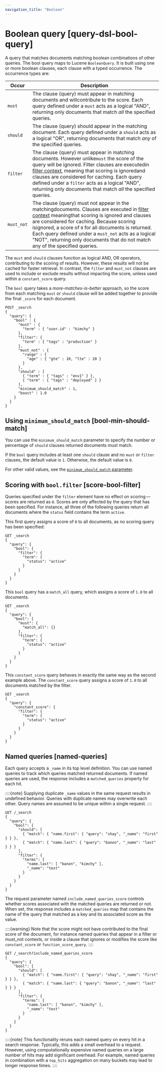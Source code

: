 ```yaml
---
navigation_title: "Boolean"
---
```


# Boolean query [query-dsl-bool-query]


A query that matches documents matching boolean combinations of other queries. The bool query maps to Lucene `BooleanQuery`. It is built using one or more boolean clauses, each clause with a typed occurrence. The occurrence types are:

| Occur | Description |
| --- | --- |
| `must` | The clause (query) must appear in matching documents and willcontribute to the score. Each query defined under a `must` acts as a logical "AND", returning only documents that match *all* the specified queries. |
| `should` | The clause (query) should appear in the matching document. Each query defined under a `should` acts as a logical "OR", returning documents that match *any* of the specified queries. |
| `filter` | The clause (query) must appear in matching documents. However unlike`must` the score of the query will be ignored. Filter clauses are executedin [filter context](query-filter-context.md), meaning that scoring is ignoredand clauses are considered for caching. Each query defined under a `filter` acts as a logical "AND", returning only documents that match *all* the specified queries. |
| `must_not` | The clause (query) must not appear in the matchingdocuments. Clauses are executed in [filter context](query-filter-context.md) meaningthat scoring is ignored and clauses are considered for caching. Because scoring isignored, a score of `0` for all documents is returned. Each query defined under a `must_not` acts as a logical "NOT", returning only documents that do not match any of the specified queries. |

The `must` and `should` clauses function as logical AND, OR operators, contributing to the scoring of results. However, these results will not be cached for faster retrieval. In contrast, the `filter` and `must_not` clauses are used to include or exclude results without impacting the score, unless used within a `constant_score` query.

The `bool` query takes a *more-matches-is-better* approach, so the score from each matching `must` or `should` clause will be added together to provide the final `_score` for each document.

```console
POST _search
{
  "query": {
    "bool" : {
      "must" : {
        "term" : { "user.id" : "kimchy" }
      },
      "filter": {
        "term" : { "tags" : "production" }
      },
      "must_not" : {
        "range" : {
          "age" : { "gte" : 10, "lte" : 20 }
        }
      },
      "should" : [
        { "term" : { "tags" : "env1" } },
        { "term" : { "tags" : "deployed" } }
      ],
      "minimum_should_match" : 1,
      "boost" : 1.0
    }
  }
}
```

## Using `minimum_should_match` [bool-min-should-match]

You can use the `minimum_should_match` parameter to specify the number or percentage of `should` clauses returned documents *must* match.

If the `bool` query includes at least one `should` clause and no `must` or `filter` clauses, the default value is `1`. Otherwise, the default value is `0`.

For other valid values, see the [`minimum_should_match` parameter](query-dsl-minimum-should-match.md).


## Scoring with `bool.filter` [score-bool-filter]

Queries specified under the `filter` element have no effect on scoring — scores are returned as `0`. Scores are only affected by the query that has been specified. For instance, all three of the following queries return all documents where the `status` field contains the term `active`.

This first query assigns a score of `0` to all documents, as no scoring query has been specified:

```console
GET _search
{
  "query": {
    "bool": {
      "filter": {
        "term": {
          "status": "active"
        }
      }
    }
  }
}
```

This `bool` query has a `match_all` query, which assigns a score of `1.0` to all documents.

```console
GET _search
{
  "query": {
    "bool": {
      "must": {
        "match_all": {}
      },
      "filter": {
        "term": {
          "status": "active"
        }
      }
    }
  }
}
```

This `constant_score` query behaves in exactly the same way as the second example above. The `constant_score` query assigns a score of `1.0` to all documents matched by the filter.

```console
GET _search
{
  "query": {
    "constant_score": {
      "filter": {
        "term": {
          "status": "active"
        }
      }
    }
  }
}
```


## Named queries [named-queries]

Each query accepts a `_name` in its top level definition. You can use named queries to track which queries matched returned documents. If named queries are used, the response includes a `matched_queries` property for each hit.

::::{note} 
Supplying duplicate `_name` values in the same request results in undefined behavior. Queries with duplicate names may overwrite each other. Query names are assumed to be unique within a single request.
::::


```console
GET /_search
{
  "query": {
    "bool": {
      "should": [
        { "match": { "name.first": { "query": "shay", "_name": "first" } } },
        { "match": { "name.last": { "query": "banon", "_name": "last" } } }
      ],
      "filter": {
        "terms": {
          "name.last": [ "banon", "kimchy" ],
          "_name": "test"
        }
      }
    }
  }
}
```

The request parameter named `include_named_queries_score` controls whether scores associated with the matched queries are returned or not. When set, the response includes a `matched_queries` map that contains the name of the query that matched as a key and its associated score as the value.

::::{warning} 
Note that the score might not have contributed to the final score of the document, for instance named queries that appear in a filter or must_not contexts, or inside a clause that ignores or modifies the score like `constant_score` or `function_score_query`.
::::


```console
GET /_search?include_named_queries_score
{
  "query": {
    "bool": {
      "should": [
        { "match": { "name.first": { "query": "shay", "_name": "first" } } },
        { "match": { "name.last": { "query": "banon", "_name": "last" } } }
      ],
      "filter": {
        "terms": {
          "name.last": [ "banon", "kimchy" ],
          "_name": "test"
        }
      }
    }
  }
}
```

::::{note} 
This functionality reruns each named query on every hit in a search response. Typically, this adds a small overhead to a request. However, using computationally expensive named queries on a large number of hits may add significant overhead. For example, named queries in combination with a `top_hits` aggregation on many buckets may lead to longer response times.
::::



